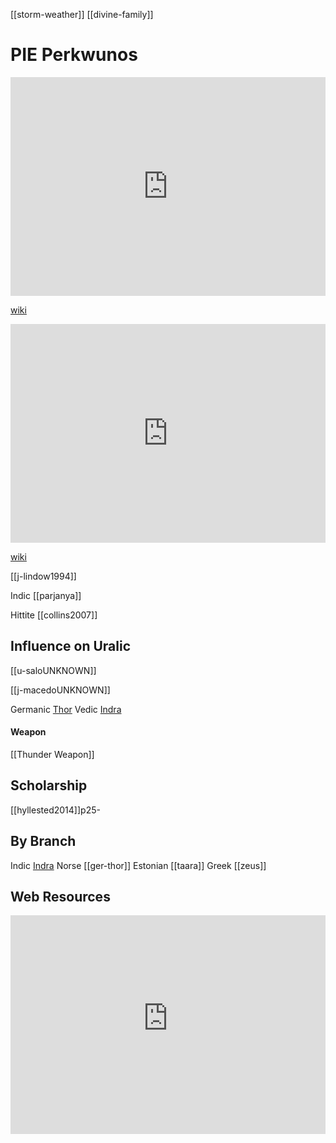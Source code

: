 [[storm-weather]]
[[divine-family]]
# PIE Perkwunos
<iframe width="100%" height="350" frameborder="0" allow="accelerometer; autoplay; clipboard-write; encrypted-media; gyroscope; picture-in-picture" allowfullscreen src="https://en.wikipedia.org/wiki/Perkwunos"></iframe>

[wiki](https://en.wikipedia.org/wiki/Perkwunos)


<iframe width="100%" height="350" frameborder="0" allow="accelerometer; autoplay; clipboard-write; encrypted-media; gyroscope; picture-in-picture" allowfullscreen src="https://en.wikipedia.org/wiki/Proto-Indo-European-mythology#Weather-deity"></iframe>

[wiki](https://en.wikipedia.org/wiki/Proto-Indo-European-mythology#Weather-deity)

[[j-lindow1994]]


Indic [[parjanya]]

Hittite [[collins2007]]

## Influence on Uralic
[[u-saloUNKNOWN]]



[[j-macedoUNKNOWN]]

Germanic [Thor](ger-thor.md)
Vedic [Indra](indra)


#### Weapon
[[Thunder Weapon]]
	  
## Scholarship
[[hyllested2014]]p25-

## By Branch
Indic [Indra](indra)
Norse [[ger-thor]]
Estonian [[taara]]
Greek [[zeus]]

## Web Resources
<iframe width="100%" height="350" frameborder="0" allow="accelerometer; autoplay; clipboard-write; encrypted-media; gyroscope; picture-in-picture" allowfullscreen src="https://www.indo-european-connection.com/religion/gods/thunder-god"></iframe>